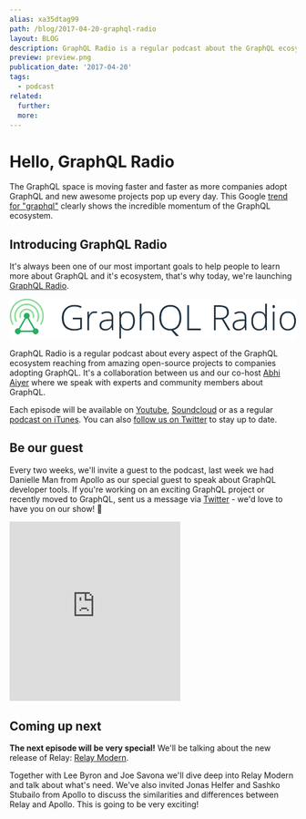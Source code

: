 ```yaml
---
alias: xa35dtag99
path: /blog/2017-04-20-graphql-radio
layout: BLOG
description: GraphQL Radio is a regular podcast about the GraphQL ecosystem and community.
preview: preview.png
publication_date: '2017-04-20'
tags:
  - podcast
related:
  further:
  more:
---
```


# Hello, GraphQL Radio

The GraphQL space is moving faster and faster as more companies adopt GraphQL and new awesome projects pop up every day. This Google [trend for "graphql"](https://trends.google.com/trends/explore?date=2009-04-04%202017-04-20&q=graphql) clearly shows the incredible momentum of the GraphQL ecosystem.

## Introducing GraphQL Radio

It's always been one of our most important goals to help people to learn more about GraphQL and it's ecosystem, that's why today, we're launching [GraphQL Radio](https://graphqlradio.com).

![](./logo.png?width=500)

GraphQL Radio is a regular podcast about every aspect of the GraphQL ecosystem reaching from amazing open-source projects to companies adopting GraphQL. It's a collaboration between us and our co-host [Abhi Aiyer](https://twitter.com/abhiaiyer) where we speak with experts and community members about GraphQL.

Each episode will be available on [Youtube](https://www.youtube.com/channel/UCyjqrS8J8FCtqOtYoYcIqGw), [Soundcloud](https://soundcloud.com/graphql-radio) or as a regular [podcast on iTunes](https://itunes.apple.com/us/podcast/graphql-radio/id1227875536). You can also [follow us on Twitter](https://twitter.com/graphqlradio) to stay up to date.

## Be our guest

Every two weeks, we'll invite a guest to the podcast, last week we had Danielle Man from Apollo as our special guest to speak about GraphQL developer tools. If you're working on an exciting GraphQL project or recently moved to GraphQL, sent us a message via [Twitter](https://twitter.com/graphqlradio) - we'd love to have you on our show! 💚

<iframe height="315" src="https://www.youtube.com/embed/70AT9aUTy1M" frameborder="0" allowfullscreen></iframe>


## Coming up next

**The next episode will be very special!** We'll be talking about the new release of Relay: [Relay Modern](https://code.facebook.com/posts/1362748677097871/relay-modern-simpler-faster-more-extensible/).

Together with Lee Byron and Joe Savona we'll dive deep into Relay Modern and talk about what's need. We've also invited Jonas Helfer and Sashko Stubailo from Apollo to discuss the similarities and differences between Relay and Apollo. This is going to be very exciting!